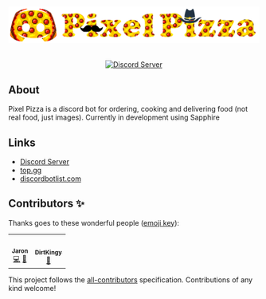 <div align="center">
	<br>
	<p><img src="https://raw.githubusercontent.com/PixelPizza/Images/main/ppbot2-text.png" alt="Pixel Pizza Logo"></p>
	<br>
	<a href="https://discord.gg/MzbsFPe"><img src="https://img.shields.io/discord/709698572035162143?color=5865F2&logo=discord&logoColor=white" alt="Discord Server"></a>
</div>

## About
Pixel Pizza is a discord bot for ordering, cooking and delivering food (not real food, just images). Currently in development using Sapphire

## Links
* [Discord Server](https://discord.gg/MzbsFPe)
* [top.gg](https://top.gg/bot/709705136259334296)
* [discordbotlist.com](https://discordbotlist.com/bots/pixel-pizza)

## Contributors ✨

Thanks goes to these wonderful people ([emoji key](https://allcontributors.org/docs/en/emoji-key)):

<!-- ALL-CONTRIBUTORS-LIST:START - Do not remove or modify this section -->
<!-- prettier-ignore-start -->
<!-- markdownlint-disable -->
<table>
  <tr>
    <td align="center"><a href="https://github.com/JaronZ"><img src="https://avatars.githubusercontent.com/u/60853956?v=4?s=100" width="100px;" alt=""/><br /><sub><b>Jaron</b></sub></a><br /><a href="https://github.com/PixelPizza/Bot/commits?author=JaronZ" title="Code">💻</a> <a href="https://github.com/PixelPizza/Bot/commits?author=JaronZ" title="Documentation">📖</a></td>
    <td align="center"><a href="https://github.com/DirtKingy"><img src="https://avatars.githubusercontent.com/u/92637772?v=4?s=100" width="100px;" alt=""/><br /><sub><b>DirtKingy</b></sub></a><br /><a href="#ideas-DirtKingy" title="Ideas, Planning, & Feedback">🤔</a></td>
  </tr>
</table>

<!-- markdownlint-restore -->
<!-- prettier-ignore-end -->

<!-- ALL-CONTRIBUTORS-LIST:END -->

This project follows the [all-contributors](https://github.com/all-contributors/all-contributors) specification. Contributions of any kind welcome!